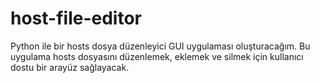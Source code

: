 # host-file-editor
Python ile bir hosts dosya düzenleyici GUI uygulaması oluşturacağım. Bu uygulama hosts dosyasını düzenlemek, eklemek ve silmek için kullanıcı dostu bir arayüz sağlayacak.
